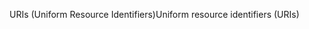 <span data-ttu-id="1258d-101">URIs (Uniform Resource Identifiers)</span><span class="sxs-lookup"><span data-stu-id="1258d-101">Uniform resource identifiers (URIs)</span></span>